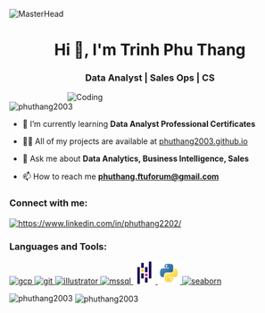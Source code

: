 ![MasterHead](https://i.imgur.com/CiVPakA.png)
<h1 align="center">Hi 👋, I'm Trinh Phu Thang</h1>
<h3 align="center">Data Analyst | Sales Ops | CS</h3>

<img align="right" alt="Coding" width="400" src="https://i.pinimg.com/originals/28/2a/55/282a553eb2c2df8568763a558e8921b9.gif">

<p align="left"> <img src="https://komarev.com/ghpvc/?username=phuthang2003&label=Profile%20views&color=0e75b6&style=flat" alt="phuthang2003" /> </p>

- 🌱 I’m currently learning **Data Analyst Professional Certificates**

- 👨‍💻 All of my projects are available at [phuthang2003.github.io](phuthang2003.github.io)

- 💬 Ask me about **Data Analytics, Business Intelligence, Sales**

- 📫 How to reach me **phuthang.ftuforum@gmail.com**

<h3 align="left">Connect with me:</h3>
<p align="left">
<a href="https://linkedin.com/in/https://www.linkedin.com/in/phuthang2202/" target="blank"><img align="center" src="https://raw.githubusercontent.com/rahuldkjain/github-profile-readme-generator/master/src/images/icons/Social/linked-in-alt.svg" alt="https://www.linkedin.com/in/phuthang2202/" height="30" width="40" /></a>
</p>

<h3 align="left">Languages and Tools:</h3>
<p align="left"> <a href="https://cloud.google.com" target="_blank" rel="noreferrer"> <img src="https://www.vectorlogo.zone/logos/google_cloud/google_cloud-icon.svg" alt="gcp" width="40" height="40"/> </a> <a href="https://git-scm.com/" target="_blank" rel="noreferrer"> <img src="https://www.vectorlogo.zone/logos/git-scm/git-scm-icon.svg" alt="git" width="40" height="40"/> </a> <a href="https://www.adobe.com/in/products/illustrator.html" target="_blank" rel="noreferrer"> <img src="https://www.vectorlogo.zone/logos/adobe_illustrator/adobe_illustrator-icon.svg" alt="illustrator" width="40" height="40"/> </a> <a href="https://www.microsoft.com/en-us/sql-server" target="_blank" rel="noreferrer"> <img src="https://www.svgrepo.com/show/303229/microsoft-sql-server-logo.svg" alt="mssql" width="40" height="40"/> </a> <a href="https://pandas.pydata.org/" target="_blank" rel="noreferrer"> <img src="https://raw.githubusercontent.com/devicons/devicon/2ae2a900d2f041da66e950e4d48052658d850630/icons/pandas/pandas-original.svg" alt="pandas" width="40" height="40"/> </a> <a href="https://www.python.org" target="_blank" rel="noreferrer"> <img src="https://raw.githubusercontent.com/devicons/devicon/master/icons/python/python-original.svg" alt="python" width="40" height="40"/> </a> <a href="https://seaborn.pydata.org/" target="_blank" rel="noreferrer"> <img src="https://seaborn.pydata.org/_images/logo-mark-lightbg.svg" alt="seaborn" width="40" height="40"/> </a> </p>

<p><img align="left" src="https://github-readme-stats.vercel.app/api/top-langs?username=phuthang2003&show_icons=true&locale=en&layout=compact" alt="phuthang2003" /></p>

<p>&nbsp;<img align="center" src="https://github-readme-stats.vercel.app/api?username=phuthang2003&show_icons=true&locale=en" alt="phuthang2003" /></p>
